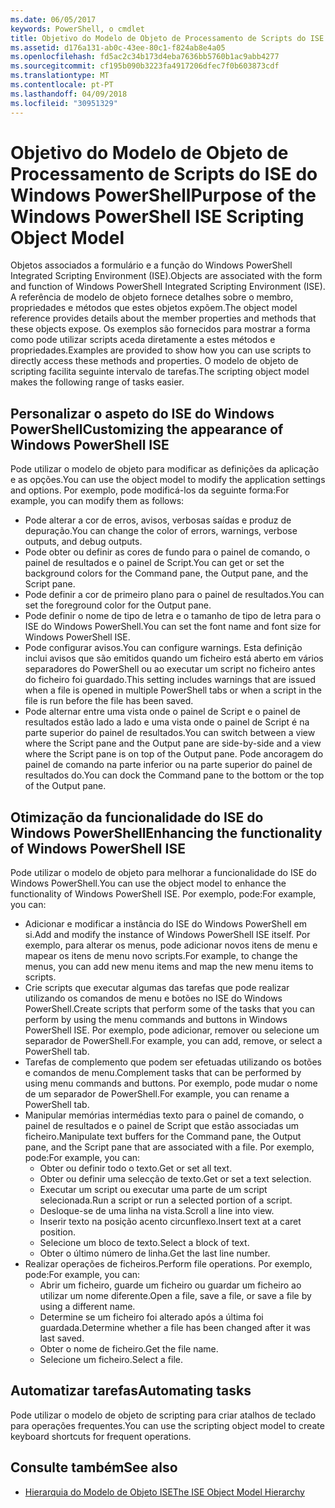 ```yaml
---
ms.date: 06/05/2017
keywords: PowerShell, o cmdlet
title: Objetivo do Modelo de Objeto de Processamento de Scripts do ISE do Windows PowerShell
ms.assetid: d176a131-ab0c-43ee-80c1-f824ab8e4a05
ms.openlocfilehash: fd5ac2c34b173d4eba7636bb5760b1ac9abb4277
ms.sourcegitcommit: cf195b090b3223fa4917206dfec7f0b603873cdf
ms.translationtype: MT
ms.contentlocale: pt-PT
ms.lasthandoff: 04/09/2018
ms.locfileid: "30951329"
---
```

# <a name="purpose-of-the-windows-powershell-ise-scripting-object-model"></a><span data-ttu-id="21c49-103">Objetivo do Modelo de Objeto de Processamento de Scripts do ISE do Windows PowerShell</span><span class="sxs-lookup"><span data-stu-id="21c49-103">Purpose of the Windows PowerShell ISE Scripting Object Model</span></span>

<span data-ttu-id="21c49-104">Objetos associados a formulário e a função do Windows PowerShell Integrated Scripting Environment (ISE).</span><span class="sxs-lookup"><span data-stu-id="21c49-104">Objects are associated with the form and function of Windows PowerShell Integrated Scripting Environment (ISE).</span></span> <span data-ttu-id="21c49-105">A referência de modelo de objeto fornece detalhes sobre o membro, propriedades e métodos que estes objetos expõem.</span><span class="sxs-lookup"><span data-stu-id="21c49-105">The object model reference provides details about the member properties and methods that these objects expose.</span></span> <span data-ttu-id="21c49-106">Os exemplos são fornecidos para mostrar a forma como pode utilizar scripts aceda diretamente a estes métodos e propriedades.</span><span class="sxs-lookup"><span data-stu-id="21c49-106">Examples are provided to show how you can use scripts to directly access these methods and properties.</span></span> <span data-ttu-id="21c49-107">O modelo de objeto de scripting facilita seguinte intervalo de tarefas.</span><span class="sxs-lookup"><span data-stu-id="21c49-107">The scripting object model makes the following range of tasks easier.</span></span>

## <a name="customizing-the-appearance-of-windows-powershell-ise"></a><span data-ttu-id="21c49-108">Personalizar o aspeto do ISE do Windows PowerShell</span><span class="sxs-lookup"><span data-stu-id="21c49-108">Customizing the appearance of Windows PowerShell ISE</span></span>

<span data-ttu-id="21c49-109">Pode utilizar o modelo de objeto para modificar as definições da aplicação e as opções.</span><span class="sxs-lookup"><span data-stu-id="21c49-109">You can use the object model to modify the application settings and options.</span></span> <span data-ttu-id="21c49-110">Por exemplo, pode modificá-los da seguinte forma:</span><span class="sxs-lookup"><span data-stu-id="21c49-110">For example, you can modify them as follows:</span></span>

- <span data-ttu-id="21c49-111">Pode alterar a cor de erros, avisos, verbosas saídas e produz de depuração.</span><span class="sxs-lookup"><span data-stu-id="21c49-111">You can change the color of errors, warnings, verbose outputs, and debug outputs.</span></span>
- <span data-ttu-id="21c49-112">Pode obter ou definir as cores de fundo para o painel de comando, o painel de resultados e o painel de Script.</span><span class="sxs-lookup"><span data-stu-id="21c49-112">You can get or set the background colors for the Command pane, the Output pane, and the Script pane.</span></span>
- <span data-ttu-id="21c49-113">Pode definir a cor de primeiro plano para o painel de resultados.</span><span class="sxs-lookup"><span data-stu-id="21c49-113">You can set the foreground color for the Output pane.</span></span>
- <span data-ttu-id="21c49-114">Pode definir o nome de tipo de letra e o tamanho de tipo de letra para o ISE do Windows PowerShell.</span><span class="sxs-lookup"><span data-stu-id="21c49-114">You can set the font name and font size for Windows PowerShell ISE.</span></span>
- <span data-ttu-id="21c49-115">Pode configurar avisos.</span><span class="sxs-lookup"><span data-stu-id="21c49-115">You can configure warnings.</span></span> <span data-ttu-id="21c49-116">Esta definição inclui avisos que são emitidos quando um ficheiro está aberto em vários separadores do PowerShell ou ao executar um script no ficheiro antes do ficheiro foi guardado.</span><span class="sxs-lookup"><span data-stu-id="21c49-116">This setting includes warnings that are issued when a file is opened in multiple PowerShell tabs or when a script in the file is run before the file has been saved.</span></span>
- <span data-ttu-id="21c49-117">Pode alternar entre uma vista onde o painel de Script e o painel de resultados estão lado a lado e uma vista onde o painel de Script é na parte superior do painel de resultados.</span><span class="sxs-lookup"><span data-stu-id="21c49-117">You can switch between a view where the Script pane and the Output pane are side-by-side and a view where the Script pane is on top of the Output pane.</span></span> <span data-ttu-id="21c49-118">Pode ancoragem do painel de comando na parte inferior ou na parte superior do painel de resultados do.</span><span class="sxs-lookup"><span data-stu-id="21c49-118">You can dock the Command pane to the bottom or the top of the Output pane.</span></span>

## <a name="enhancing-the-functionality-of-windows-powershell-ise"></a><span data-ttu-id="21c49-119">Otimização da funcionalidade do ISE do Windows PowerShell</span><span class="sxs-lookup"><span data-stu-id="21c49-119">Enhancing the functionality of Windows PowerShell ISE</span></span>

<span data-ttu-id="21c49-120">Pode utilizar o modelo de objeto para melhorar a funcionalidade do ISE do Windows PowerShell.</span><span class="sxs-lookup"><span data-stu-id="21c49-120">You can use the object model to enhance the functionality of Windows PowerShell ISE.</span></span> <span data-ttu-id="21c49-121">Por exemplo, pode:</span><span class="sxs-lookup"><span data-stu-id="21c49-121">For example, you can:</span></span>

- <span data-ttu-id="21c49-122">Adicionar e modificar a instância do ISE do Windows PowerShell em si.</span><span class="sxs-lookup"><span data-stu-id="21c49-122">Add and modify the instance of Windows PowerShell ISE itself.</span></span> <span data-ttu-id="21c49-123">Por exemplo, para alterar os menus, pode adicionar novos itens de menu e mapear os itens de menu novo scripts.</span><span class="sxs-lookup"><span data-stu-id="21c49-123">For example, to change the menus, you can add new menu items and map the new menu items to scripts.</span></span>
- <span data-ttu-id="21c49-124">Crie scripts que executar algumas das tarefas que pode realizar utilizando os comandos de menu e botões no ISE do Windows PowerShell.</span><span class="sxs-lookup"><span data-stu-id="21c49-124">Create scripts that perform some of the tasks that you can perform by using the menu commands and buttons in Windows PowerShell ISE.</span></span> <span data-ttu-id="21c49-125">Por exemplo, pode adicionar, remover ou selecione um separador de PowerShell.</span><span class="sxs-lookup"><span data-stu-id="21c49-125">For example, you can add, remove, or select a PowerShell tab.</span></span>
- <span data-ttu-id="21c49-126">Tarefas de complemento que podem ser efetuadas utilizando os botões e comandos de menu.</span><span class="sxs-lookup"><span data-stu-id="21c49-126">Complement tasks that can be performed by using menu commands and buttons.</span></span> <span data-ttu-id="21c49-127">Por exemplo, pode mudar o nome de um separador de PowerShell.</span><span class="sxs-lookup"><span data-stu-id="21c49-127">For example, you can rename a PowerShell tab.</span></span>
- <span data-ttu-id="21c49-128">Manipular memórias intermédias texto para o painel de comando, o painel de resultados e o painel de Script que estão associadas um ficheiro.</span><span class="sxs-lookup"><span data-stu-id="21c49-128">Manipulate text buffers for the Command pane, the Output pane, and the Script pane that are associated with a file.</span></span> <span data-ttu-id="21c49-129">Por exemplo, pode:</span><span class="sxs-lookup"><span data-stu-id="21c49-129">For example, you can:</span></span>
  - <span data-ttu-id="21c49-130">Obter ou definir todo o texto.</span><span class="sxs-lookup"><span data-stu-id="21c49-130">Get or set all text.</span></span>
  - <span data-ttu-id="21c49-131">Obter ou definir uma selecção de texto.</span><span class="sxs-lookup"><span data-stu-id="21c49-131">Get or set a text selection.</span></span>
  - <span data-ttu-id="21c49-132">Executar um script ou executar uma parte de um script selecionada.</span><span class="sxs-lookup"><span data-stu-id="21c49-132">Run a script or run a selected portion of a script.</span></span>
  - <span data-ttu-id="21c49-133">Desloque-se de uma linha na vista.</span><span class="sxs-lookup"><span data-stu-id="21c49-133">Scroll a line into view.</span></span>
  - <span data-ttu-id="21c49-134">Inserir texto na posição acento circunflexo.</span><span class="sxs-lookup"><span data-stu-id="21c49-134">Insert text at a caret position.</span></span>
  - <span data-ttu-id="21c49-135">Selecione um bloco de texto.</span><span class="sxs-lookup"><span data-stu-id="21c49-135">Select a block of text.</span></span>
  - <span data-ttu-id="21c49-136">Obter o último número de linha.</span><span class="sxs-lookup"><span data-stu-id="21c49-136">Get the last line number.</span></span>
- <span data-ttu-id="21c49-137">Realizar operações de ficheiros.</span><span class="sxs-lookup"><span data-stu-id="21c49-137">Perform file operations.</span></span> <span data-ttu-id="21c49-138">Por exemplo, pode:</span><span class="sxs-lookup"><span data-stu-id="21c49-138">For example, you can:</span></span>
  - <span data-ttu-id="21c49-139">Abrir um ficheiro, guarde um ficheiro ou guardar um ficheiro ao utilizar um nome diferente.</span><span class="sxs-lookup"><span data-stu-id="21c49-139">Open a file, save a file, or save a file by using a different name.</span></span>
  - <span data-ttu-id="21c49-140">Determine se um ficheiro foi alterado após a última foi guardada.</span><span class="sxs-lookup"><span data-stu-id="21c49-140">Determine whether a file has been changed after it was last saved.</span></span>
  - <span data-ttu-id="21c49-141">Obter o nome de ficheiro.</span><span class="sxs-lookup"><span data-stu-id="21c49-141">Get the file name.</span></span>
  - <span data-ttu-id="21c49-142">Selecione um ficheiro.</span><span class="sxs-lookup"><span data-stu-id="21c49-142">Select a file.</span></span>

## <a name="automating-tasks"></a><span data-ttu-id="21c49-143">Automatizar tarefas</span><span class="sxs-lookup"><span data-stu-id="21c49-143">Automating tasks</span></span>

<span data-ttu-id="21c49-144">Pode utilizar o modelo de objeto de scripting para criar atalhos de teclado para operações frequentes.</span><span class="sxs-lookup"><span data-stu-id="21c49-144">You can use the scripting object model to create keyboard shortcuts for frequent operations.</span></span>

## <a name="see-also"></a><span data-ttu-id="21c49-145">Consulte também</span><span class="sxs-lookup"><span data-stu-id="21c49-145">See also</span></span>

- [<span data-ttu-id="21c49-146">Hierarquia do Modelo de Objeto ISE</span><span class="sxs-lookup"><span data-stu-id="21c49-146">The ISE Object Model Hierarchy</span></span>](The-ISE-Object-Model-Hierarchy.md)